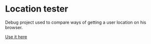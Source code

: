 # Location tester

Debug project used to compare ways of getting a user location on his browser.  

[Use it here](https://obr-09.github.io/location-test)  
